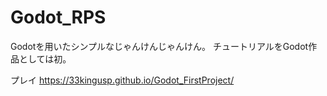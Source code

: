 # Godot_RPS
Godotを用いたシンプルなじゃんけんじゃんけん。
チュートリアルをGodot作品としては初。

プレイ
https://33kingusp.github.io/Godot_FirstProject/

